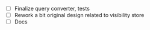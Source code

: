 - [ ] Finalize query converter, tests
- [ ] Rework a bit original design related to visibility store
- [ ] Docs